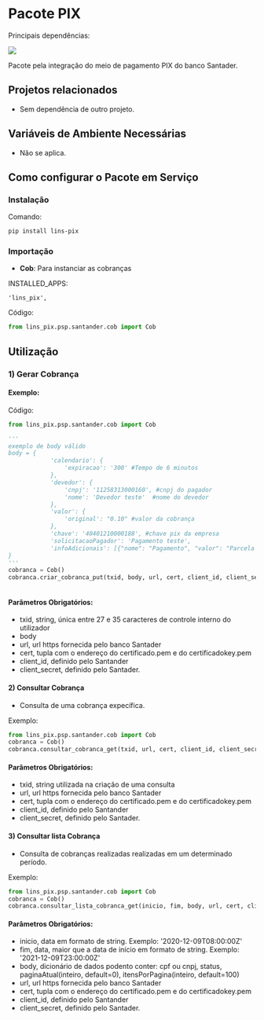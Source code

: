 # Pacote PIX

Principais dependências:

![](https://img.shields.io/badge/Python-v3.0+-blue)

Pacote pela integração do meio de pagamento PIX do banco Santader.

## Projetos relacionados

- Sem dependência de outro projeto.

## Variáveis de Ambiente Necessárias

- Não se aplica.

## Como configurar o Pacote em Serviço

### Instalação

Comando:

```sh
pip install lins-pix
```

### Importação

- **Cob**: Para instanciar as cobranças

INSTALLED_APPS:


    'lins_pix',


Código:

```python
from lins_pix.psp.santander.cob import Cob
```

## Utilização

### 1) Gerar Cobrança

#### Exemplo:

Código:

```python
from lins_pix.psp.santander.cob import Cob

'''
exemplo de body válido
body = {
            'calendario': {
                'expiracao': '300' #Tempo de 6 minutos
            },
            'devedor': {
                'cnpj': '11258313000160', #cnpj do pagador
                'nome': 'Devedor teste'  #nome do devedor
            },
            'valor': {
                'original': "0.10" #valor da cobrança
            },
            'chave': '40401210000188', #chave pix da empresa
            'solicitacaoPagador': 'Pagamento teste',
            'infoAdicionais': [{"nome": "Pagamento", "valor": "Parcela 1"}]
}
'''
cobranca = Cob()
cobranca.criar_cobranca_put(txid, body, url, cert, client_id, client_secret)



```

#### Parâmetros Obrigatórios:

- txid, string, única entre 27 e 35 caracteres de controle interno do utilizador
- body
- url, url https fornecida pelo banco Santader
- cert, tupla com o endereço do certificado.pem e do certificadokey.pem
- client_id, definido pelo Santander
- client_secret, definido pelo Santader.
#### 2) Consultar Cobrança 

- Consulta de uma cobrança expecífica.

Exemplo:

```python
from lins_pix.psp.santander.cob import Cob
cobranca = Cob()
cobranca.consultar_cobranca_get(txid, url, cert, client_id, client_secret)
```

#### Parâmetros Obrigatórios:

- txid, string utilizada na criação de uma consulta
- url, url https fornecida pelo banco Santader
- cert, tupla com o endereço do certificado.pem e do certificadokey.pem
- client_id, definido pelo Santander
- client_secret, definido pelo Santader.

#### 3) Consultar  lista Cobrança 

- Consulta de cobranças realizadas realizadas em um determinado período.

Exemplo:

```python
from lins_pix.psp.santander.cob import Cob
cobranca = Cob()
cobranca.consultar_lista_cobranca_get(inicio, fim, body, url, cert, client_id, client_secret)
```

#### Parâmetros Obrigatórios:

- inicio, data em formato de string. Exemplo: '2020-12-09T08:00:00Z'
- fim, data, maior que a data de início em formato de string. Exemplo: '2021-12-09T23:00:00Z'
- body, dicionário de dados podento conter: cpf ou cnpj, status, paginaAtual(inteiro, default=0), 
    itensPorPagina(inteiro, default=100)
- url, url https fornecida pelo banco Santader
- cert, tupla com o endereço do certificado.pem e do certificadokey.pem
- client_id, definido pelo Santander
- client_secret, definido pelo Santader.
